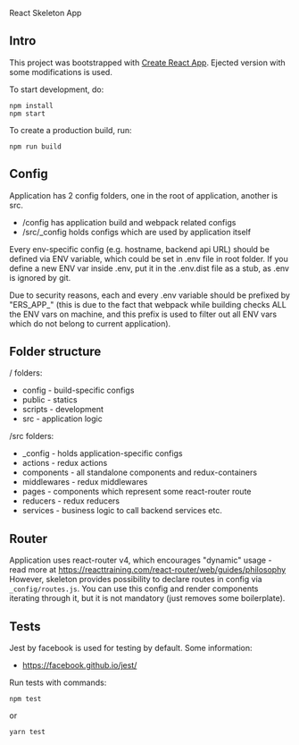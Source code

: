React Skeleton App

## Intro

This project was bootstrapped with [Create React App](https://github.com/facebookincubator/create-react-app).
Ejected version with some modifications is used.

To start development, do:

```
npm install
npm start
```

To create a production build, run:

``
npm run build
``

## Config

Application has 2 config folders, one in the root of application, another is src.

- /config has application build and webpack related configs
- /src/_config holds configs which are used by application itself

Every env-specific config (e.g. hostname, backend api URL) should be defined via ENV variable, which could be set in .env file in root folder.
If you define a new ENV var inside .env, put it in the .env.dist file as a stub, as .env is ignored by git.

Due to security reasons, each and every .env variable should be prefixed by "ERS_APP_" (this is due to the fact that webpack while building checks ALL the ENV vars on machine, and this prefix is used to filter out all ENV vars which do not belong to current application).

## Folder structure

/ folders:

- config - build-specific configs
- public - statics
- scripts - development
- src - application logic

/src folders:

- _config - holds application-specific configs
- actions - redux actions
- components - all standalone components and redux-containers
- middlewares - redux middlewares
- pages - components which represent some react-router route
- reducers - redux reducers
- services - business logic to call backend services etc.

## Router

Application uses react-router v4, which encourages "dynamic" usage - read more at https://reacttraining.com/react-router/web/guides/philosophy
However, skeleton provides possibility to declare routes in config via ``_config/routes.js``.
You can use this config and render <Route> components iterating through it, but it is not mandatory (just removes some boilerplate).

## Tests

Jest by facebook is used for testing by default.
Some information:

- https://facebook.github.io/jest/

Run tests with commands:

``npm test``

or

``yarn test``